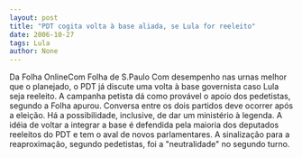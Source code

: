 ```yaml
---
layout: post
title: "PDT cogita volta à base aliada, se Lula for reeleito"
date: 2006-10-27
tags: Lula
author: None
---
```

Da Folha OnlineCom Folha de S.Paulo 
Com desempenho nas urnas melhor que o planejado, o PDT já discute uma volta à base governista caso Lula seja reeleito. A campanha petista dá como provável o apoio dos pedetistas, segundo a Folha apurou.
Conversa entre os dois partidos deve ocorrer após a eleição. Há a possibilidade, inclusive, de dar um ministério à legenda.
A idéia de voltar a integrar a base é defendida pela maioria dos deputados reeleitos do PDT e tem o aval de novos parlamentares. A sinalização para a reaproximação, segundo pedetistas, foi a \"neutralidade\" no segundo turno. 